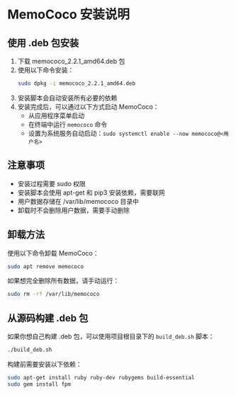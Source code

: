 # MemoCoco 安装说明

## 使用 .deb 包安装

1. 下载 memococo_2.2.1_amd64.deb 包
2. 使用以下命令安装：
   ```bash
   sudo dpkg -i memococo_2.2.1_amd64.deb
   ```
3. 安装脚本会自动安装所有必要的依赖
4. 安装完成后，可以通过以下方式启动 MemoCoco：
   - 从应用程序菜单启动
   - 在终端中运行 `memococo` 命令
   - 设置为系统服务自动启动：`sudo systemctl enable --now memococo@<用户名>`

## 注意事项

- 安装过程需要 sudo 权限
- 安装脚本会使用 apt-get 和 pip3 安装依赖，需要联网
- 用户数据存储在 /var/lib/memococo 目录中
- 卸载时不会删除用户数据，需要手动删除

## 卸载方法

使用以下命令卸载 MemoCoco：

```bash
sudo apt remove memococo
```

如果想完全删除所有数据，请手动运行：

```bash
sudo rm -rf /var/lib/memococo
```

## 从源码构建 .deb 包

如果你想自己构建 .deb 包，可以使用项目根目录下的 `build_deb.sh` 脚本：

```bash
./build_deb.sh
```

构建前需要安装以下依赖：

```bash
sudo apt-get install ruby ruby-dev rubygems build-essential
sudo gem install fpm
```
